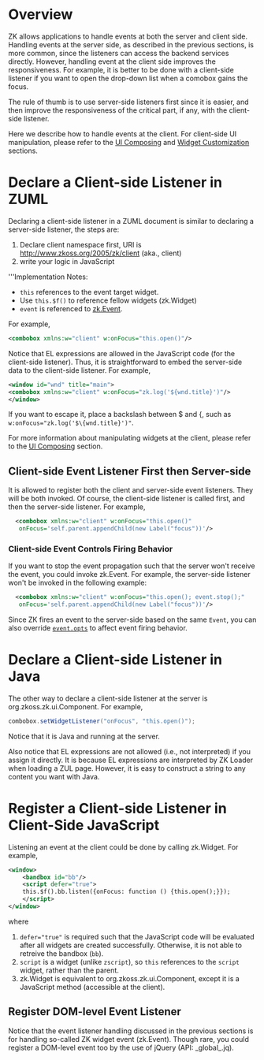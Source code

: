 # Overview

ZK allows applications to handle events at both the server and client
side. Handling events at the server side, as described in the previous
sections, is more common, since the listeners can access the backend
services directly. However, handling event at the client side improves
the responsiveness. For example, it is better to be done with a
client-side listener if you want to open the drop-down list when a
comobox gains the focus.

The rule of thumb is to use server-side listeners first since it is
easier, and then improve the responsiveness of the critical part, if
any, with the client-side listener.

Here we describe how to handle events at the client. For client-side UI
manipulation, please refer to the [UI
Composing](ZK_Client-side_Reference/General_Control/UI_Composing)
and [Widget
Customization](ZK_Client-side_Reference/General_Control/Widget_Customization)
sections.

# Declare a Client-side Listener in ZUML

Declaring a client-side listener in a ZUML document is similar to
declaring a server-side listener, the steps are:

1.  Declare client namespace first, URI is
    <http://www.zkoss.org/2005/zk/client> (aka., client)
2.  write your logic in JavaScript

'''Implementation Notes:

- `this` references to the event target widget.
- Use `this.$f()` to reference fellow widgets
  (<javadoc directory="jsdoc" method="$f()">zk.Widget</javadoc>)
- `event` is referenced to
  [zk.Event](https://www.zkoss.org/javadoc/latest/jsdoc/zk/Event.html).

For example,

``` xml
<combobox xmlns:w="client" w:onFocus="this.open()"/>
```

Notice that EL expressions are allowed in the JavaScript code (for the
client-side listener). Thus, it is straightforward to embed the
server-side data to the client-side listener. For example,

``` xml
<window id="wnd" title="main">
<combobox xmlns:w="client" w:onFocus="zk.log('${wnd.title}')"/>
</window>
```

If you want to escape it, place a backslash between \$ and {, such as
`w:onFocus="zk.log('$\{wnd.title}')"`.

For more information about manipulating widgets at the client, please
refer to the [UI
Composing](ZK_Client-side_Reference/General_Control/UI_Composing)
section.

## Client-side Event Listener First then Server-side

It is allowed to register both the client and server-side event
listeners. They will be both invoked. Of course, the client-side
listener is called first, and then the server-side listener. For
example,

``` xml
  <combobox xmlns:w="client" w:onFocus="this.open()"
   onFocus='self.parent.appendChild(new Label("focus"))'/>
```

### Client-side Event Controls Firing Behavior

If you want to stop the event propagation such that the server won't
receive the event, you could invoke
<javadoc method="stop(_global_.Map)" directory="jsdoc">zk.Event</javadoc>.
For example, the server-side listener won't be invoked in the following
example:

``` xml
  <combobox xmlns:w="client" w:onFocus="this.open(); event.stop();"
   onFocus='self.parent.appendChild(new Label("focus"))'/>
```

Since ZK fires an event to the server-side based on the same `Event`,
you can also override
[`event.opts`](https://www.zkoss.org/javadoc/latest/jsdoc/zk/Event.html#opts)
to affect event firing behavior.

# Declare a Client-side Listener in Java

The other way to declare a client-side listener at the server is
<javadoc method="setWidgetListener(java.lang.String, java.lang.String)">org.zkoss.zk.ui.Component</javadoc>.
For example,

``` java
combobox.setWidgetListener("onFocus", "this.open()");
```

Notice that it is Java and running at the server.

Also notice that EL expressions are not allowed (i.e., not interpreted)
if you assign it directly. It is because EL expressions are interpreted
by ZK Loader when loading a ZUL page. However, it is easy to construct a
string to any content you want with Java.

# Register a Client-side Listener in Client-Side JavaScript

Listening an event at the client could be done by calling
<javadoc directory="jsdoc" method="listen(_global_.Map, int)">zk.Widget</javadoc>.
For example,

``` xml
<window>
    <bandbox id="bb"/>
    <script defer="true">
    this.$f().bb.listen({onFocus: function () {this.open();}});
    </script>
</window>
```

where

1.  `defer="true"` is required such that the JavaScript code will be
    evaluated after all widgets are created successfully. Otherwise, it
    is not able to retreive the bandbox (`bb`).
2.  `script` is a widget (unlike `zscript`), so `this` references to the
    `script` widget, rather than the parent.
3.  <javadoc directory="jsdoc" method="$f(_global_.String)">zk.Widget</javadoc>
    is equivalent to
    <javadoc method="getFellow(java.lang.String)">org.zkoss.zk.ui.Component</javadoc>,
    except it is a JavaScript method (accessible at the client).

## Register DOM-level Event Listener

Notice that the event listener handling discussed in the previous
sections is for handling so-called ZK widget event
(<javadoc directory="jsdoc">zk.Event</javadoc>). Though rare, you could
register a DOM-level event too by the use of jQuery (API:
<javadoc directory="jsdoc">\_global\_.jq</javadoc>).



